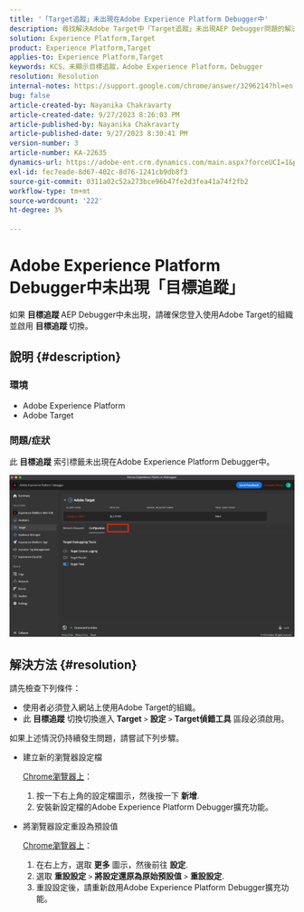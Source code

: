 ```yaml
---
title: '「Target追蹤」未出現在Adobe Experience Platform Debugger中'
description: 尋找解決Adobe Target中「Target追蹤」未出現AEP Debugger問題的解決方案。 啟用「目標追蹤」切換按鈕。
solution: Experience Platform,Target
product: Experience Platform,Target
applies-to: Experience Platform,Target
keywords: KCS，未顯示目標追蹤，Adobe Experience Platform，Debugger
resolution: Resolution
internal-notes: https://support.google.com/chrome/answer/3296214?hl=en
bug: false
article-created-by: Nayanika Chakravarty
article-created-date: 9/27/2023 8:26:03 PM
article-published-by: Nayanika Chakravarty
article-published-date: 9/27/2023 8:30:41 PM
version-number: 3
article-number: KA-22635
dynamics-url: https://adobe-ent.crm.dynamics.com/main.aspx?forceUCI=1&pagetype=entityrecord&etn=knowledgearticle&id=b9402013-745d-ee11-be6f-6045bd006149
exl-id: fec7eade-8d67-402c-8d76-1241cb9db8f3
source-git-commit: 0311a02c52a273bce96b47fe2d3fea41a74f2fb2
workflow-type: tm+mt
source-wordcount: '222'
ht-degree: 3%

---
```


# Adobe Experience Platform Debugger中未出現「目標追蹤」


如果 <b>目標追蹤 </b>AEP Debugger中未出現，請確保您登入使用Adobe Target的組織並啟用 <b>目標追蹤 </b>切換。

## 說明 {#description}


### 環境

- Adobe Experience Platform
- Adobe Target


### 問題/症狀

此 <b>目標追蹤</b> 索引標籤未出現在Adobe Experience Platform Debugger中。

![](assets/___2a9537b2-745d-ee11-be6f-6045bd006149___.png)


## 解決方法 {#resolution}


請先檢查下列條件：

- 使用者必須登入網站上使用Adobe Target的組織。
- 此 <b>目標追蹤</b> 切換切換進入 <b>Target</b> `>`  <b>設定</b> `>`  <b>Target偵錯工具</b> 區段必須啟用。


如果上述情況仍持續發生問題，請嘗試下列步驟。

- 建立新的瀏覽器設定檔

  <u>Chrome瀏覽器上</u>：

   1. 按一下右上角的設定檔圖示，然後按一下 <b>新增</b>.
   2. 安裝新設定檔的Adobe Experience Platform Debugger擴充功能。
- 將瀏覽器設定重設為預設值

  <u>Chrome瀏覽器上</u>：

   1. 在右上方，選取 <b>更多</b> 圖示，然後前往 <b>設定</b>.
   2. 選取 <b>重設設定</b> `>`  <b>將設定還原為原始預設值</b> `>`  <b>重設設定</b>.
   3. 重設設定後，請重新啟用Adobe Experience Platform Debugger擴充功能。

